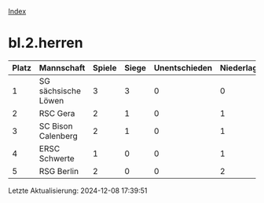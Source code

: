 [Index](./README.md)

# bl.2.herren

| Platz |  Mannschaft |  Spiele |  Siege |  Unentschieden |  Niederlagen |  Tore |  Differenz |  Punkte | 
| --- |  --- |  --- |  --- |  --- |  --- |  --- |  --- |  --- |  
|  1 |   SG sächsische Löwen |   3 |   3 |   0 |   0 |   16:10 |   6 |   9 |  
|  2 |   RSC Gera |   2 |   1 |   0 |   1 |   15:6 |   9 |   3 |  
|  3 |   SC Bison Calenberg |   2 |   1 |   0 |   1 |   9:12 |   -3 |   3 |  
|  4 |   ERSC Schwerte |   1 |   0 |   0 |   1 |   5:6 |   -1 |   0 |  
|  5 |   RSG Berlin |   2 |   0 |   0 |   2 |   8:19 |   -11 |   0 |  


Letzte Aktualisierung: 2024-12-08 17:39:51